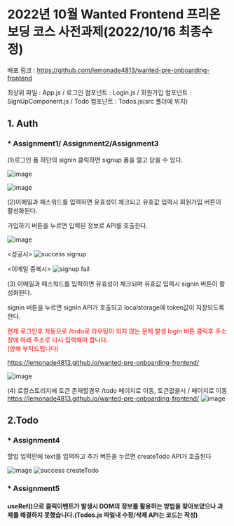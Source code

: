 # 2022년 10월 Wanted Frontend 프리온보딩 코스 사전과제(2022/10/16 최종수정)

배포 링크 : https://github.com/lemonade4813/wanted-pre-onboarding-frontend

최상위 파일 : App.js / 로그인 컴포넌트 : Login.js / 회원가입 컴포넌트 : SignUpComponent.js / Todo 컴포넌트 : Todos.js(src 폴더에 위치)

## 1. Auth

### * Assignment1/ Assignment2/Assignment3

(1)로그인 폼 하단의 signin 클릭하면 signup 폼을 열고 닫을 수 있다.

![image](https://user-images.githubusercontent.com/103189961/195994049-9b37e102-cd87-42ff-88c4-fff518ef8868.png)

![image](https://user-images.githubusercontent.com/103189961/196024459-0482f1e5-8730-416a-ad66-fbcefd978a6c.png)

(2)이메일과 패스워드를 입력하면 유효성이 체크되고 유효값 입력시 회원가입 버튼이 활성화된다.

가입하기 버튼을 누르면 입력된 정보로 API를 호출한다.

![image](https://user-images.githubusercontent.com/103189961/195994122-af720260-aeb9-4360-8d60-589ce1b73f2d.png)

<성공시>
![success signup](https://user-images.githubusercontent.com/103189961/195993571-62582859-22b7-41a7-934b-0e5800daed7a.JPG)

<이메일 중복시>
![signup fail](https://user-images.githubusercontent.com/103189961/195993581-76b97c6c-abda-4a95-813c-652f41f4e99e.JPG)


(3) 이메일과 패스워드를 입력하면 유효성이 체크되며 유효값 입력시 signin 버튼이 활성화된다. 

signin 버튼을 누르면 signIn API가 호출되고 localstorage에 token값이 저장되도록 한다.

<span style="color:red">현재 로그인후 자동으로 /todo로 라우팅이 되지 않는 문제 발생 login 버튼 클릭후 주소창에 아래 주소로 다시 입력해야 합니다. </span><br/>
<span style="color:red">(양해 부탁드립니다)</span><br/>

<span style="color:red">https://lemonade4813.github.io/wanted-pre-onboarding-frontend/</span>

![image](https://user-images.githubusercontent.com/103189961/196025005-df9cf879-2e19-4655-a5f4-64b7731cd4a1.png)

(4) 로컬스토리지에 토큰 존재할경우 /todo 페이지로 이동, 토큰없을시 / 페이지로 이동<br/>
https://lemonade4813.github.io/wanted-pre-onboarding-frontend/
![image](https://user-images.githubusercontent.com/103189961/196025201-072f2a78-685c-4dbb-b0b5-53c594936bf0.png)

## 2.Todo

### * Assignment4 

할입 입력란에 text를 입력하고 추가 버튼을 누르면 createTodo API가 호출된다

![image](https://user-images.githubusercontent.com/103189961/195994538-8ac2b7b7-0d9b-4534-af1d-bd4e1c944638.png)
![success createTodo](https://user-images.githubusercontent.com/103189961/195994424-9da03814-e48b-4e6e-8b0a-29135b21adbb.JPG)


### * Assignment5

#### useRef()으로 클릭이벤트가 발생시 DOM의 정보를 활용하는 방법을 찾아보았으나 과제를 해결하지 못했습니다.(Todos.js 파일내 수정/삭제 API는 코드는 작성)
